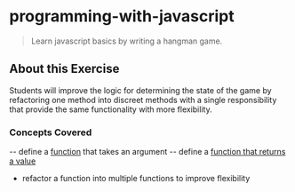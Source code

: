 # programming-with-javascript
> Learn javascript basics by writing a hangman game.

## About this Exercise
Students will improve the logic for determining the state of the game by refactoring one method into discreet methods with a single responsibility that provide the same functionality with more flexibility.

### Concepts Covered
-- define a [function](https://developer.mozilla.org/en-US/docs/Web/JavaScript/Guide/Functions#Defining_functions) that takes an argument
 -- define a [function that returns a value](https://developer.mozilla.org/en-US/docs/Web/JavaScript/Reference/Functions_and_function_scope#Example:_Returning_a_formatted_number)
- refactor a function into multiple functions to improve flexibility 